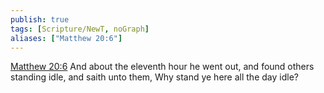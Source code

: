 ```yaml
---
publish: true
tags: [Scripture/NewT, noGraph]
aliases: ["Matthew 20:6"]
---
```

[Matthew 20:6](https://churchofjesuschrist.org/study/scriptures/nt/matt/20?lang=eng&id=p6#p6) And about the eleventh hour he went out, and found others standing idle, and saith unto them, Why stand ye here all the day idle?
